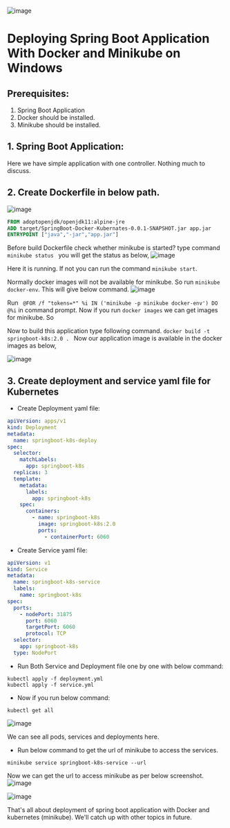 ![image](https://user-images.githubusercontent.com/8769673/134659883-da20ee62-e053-45fc-a723-487f09581991.png)

# Deploying Spring Boot Application With Docker and Minikube on Windows

## Prerequisites:
1) Spring Boot Application
2) Docker should be installed.
3) Minikube should be installed.

## 1. Spring Boot Application:
Here we have simple application with one controller. Nothing much to discuss.

## 2. Create Dockerfile in  below path.
![image](https://user-images.githubusercontent.com/8769673/134660602-d33daffb-4584-4ced-a44e-70a10c692fa9.png)

```Dockerfile
FROM adoptopenjdk/openjdk11:alpine-jre
ADD target/SpringBoot-Docker-Kubernates-0.0.1-SNAPSHOT.jar app.jar
ENTRYPOINT ["java","-jar","app.jar"]
```
Before build Dockerfile check whether minikube is started?
type command ```minikube status ```
you will get the status as below,
![image](https://user-images.githubusercontent.com/8769673/134661341-b577ea42-3693-45a5-ae77-6e8b8001cdc8.png)

Here it is running. If not you can run the command ``` minikube start ```.

Normally docker images will not be available for minikube. So run ```minikube docker-env```. This will give below command.
![image](https://user-images.githubusercontent.com/8769673/134661870-54683154-00aa-45c9-9807-dce59df01a3c.png)

Run 
``` @FOR /f "tokens=*" %i IN ('minikube -p minikube docker-env') DO @%i``` in command prompt. Now if you run ```docker images``` we can get images for minikube. So

Now to build this application type following command. 
````docker build -t springboot-k8s:2.0 . ````
Now our application image is available in the docker images as below,

![image](https://user-images.githubusercontent.com/8769673/134662595-3d08179d-fc31-4f22-8417-25ea595a68f2.png)

## 3. Create deployment and service yaml file for Kubernetes
* Create Deployment yaml file:
```yaml
apiVersion: apps/v1
kind: Deployment
metadata:
  name: springboot-k8s-deploy
spec:
  selector:
    matchLabels:
      app: springboot-k8s
  replicas: 3
  template:
    metadata:
      labels:
        app: springboot-k8s
    spec:
      containers:
        - name: springboot-k8s
          image: springboot-k8s:2.0
          ports:
            - containerPort: 6060
```
* Create Service yaml file:
```yaml
apiVersion: v1
kind: Service
metadata:
  name: springboot-k8s-service
  labels:
    name: springboot-k8s
spec:
  ports:
    - nodePort: 31875
      port: 6060
      targetPort: 6060
      protocol: TCP
  selector:
    app: springboot-k8s
  type: NodePort
```
* Run Both Service and Deployment file one by one with below command:
```script
kubectl apply -f deployment.yml
kubectl apply -f service.yml
```
* Now if you run below command:
```script
kubectl get all
```
![image](https://user-images.githubusercontent.com/8769673/134665455-18c32e82-24fe-4e1f-8b66-34510d933948.png)

We can see all pods, services and deployments here.

* Run below command to get the url of minikube to access the services.
```script
minikube service springboot-k8s-service --url
```
Now we can get the url to access minikube as per below screenshot.
![image](https://user-images.githubusercontent.com/8769673/134665966-d6cbc86b-f25a-448c-8801-f4244a2a5ffe.png)

![image](https://user-images.githubusercontent.com/8769673/134666081-ba1b9d84-52c9-466d-980a-71897b94ce8d.png)

That's all about deployment of spring boot application with Docker and kubernetes (minikube). 
We'll catch up with other topics in future. 
